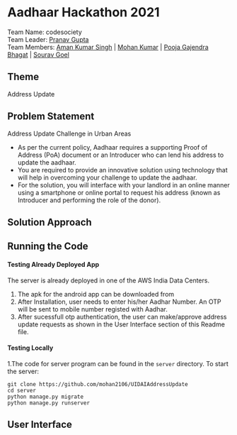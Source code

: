 # Aadhaar Hackathon 2021
Team Name: codesociety   
Team Leader: [Pranav Gupta](https://www.github.com/pranavg000)  
Team Members:
[Aman Kumar Singh](https://www.github.com/amankrsingh1812) |
[Mohan Kumar](https://www.github.com/mohan2106) |
[Pooja Gajendra Bhagat](https://www.github.com/PoojaB01) |
[Sourav Goel](https://www.github.com/coolgoel)

## Theme
Address Update

## Problem Statement
Address Update Challenge in Urban Areas  
* As per the current policy, Aadhaar requires a supporting Proof of Address (PoA) document or an Introducer who can lend his address to update the aadhaar. 
* You are required to provide an innovative solution using technology that will help in overcoming your challenge to update the aadhaar. 
* For the solution, you will interface with your landlord in an online manner using a smartphone or online portal to request his address (known as Introducer and performing the role of the donor).

## Solution Approach

## Running the Code

#### Testing Already Deployed App
The server is already deployed in one of the AWS India Data Centers. 
1. The apk for the android app can be downloaded from 
2. After Installation, user needs to enter his/her Aadhar Number. An OTP will be sent to mobile number registed with Aadhar.
3. After sucessfull otp authentication, the user can make/approve address update requests as shown in the User Interface section of this Readme file.

#### Testing Locally
1.The code for server program can be found in the `server` directory. To start the server:
```
git clone https://github.com/mohan2106/UIDAIAddressUpdate
cd server
python manage.py migrate
python manage.py runserver
```

## User Interface

